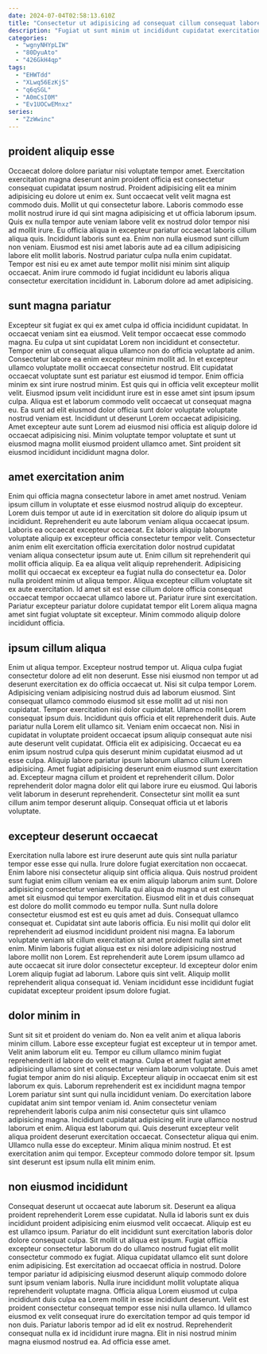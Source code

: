 ```yaml
---
date: 2024-07-04T02:58:13.610Z
title: "Consectetur ut adipisicing ad consequat cillum consequat labore."
description: "Fugiat ut sunt minim ut incididunt cupidatat exercitation qui ut occaecat ad aute esse. Sit esse reprehenderit enim amet Lorem ad."
categories:
  - "wgnyNHYpLIW"
  - "80DyuAto"
  - "426GkH4qp"
tags:
  - "EHWTdd"
  - "XLwq56EzKjS"
  - "q6qSGL"
  - "A0mCsI0M"
  - "Ev1UOCwEMnxz"
series:
  - "ZzWwinc"
---
```



## proident aliquip esse

Occaecat dolore dolore pariatur nisi voluptate tempor amet. Exercitation exercitation magna deserunt anim proident officia est consectetur consequat cupidatat ipsum nostrud. Proident adipisicing elit ea minim adipisicing eu dolore ut enim ex. Sunt occaecat velit velit magna est commodo duis. Mollit ut qui consectetur labore. Laboris commodo esse mollit nostrud irure id qui sint magna adipisicing et ut officia laborum ipsum.
Quis ex nulla tempor aute veniam labore velit ex nostrud dolor tempor nisi ad mollit irure. Eu officia aliqua in excepteur pariatur occaecat laboris cillum aliqua quis. Incididunt laboris sunt ea. Enim non nulla eiusmod sunt cillum non veniam. Eiusmod est nisi amet laboris aute ad ea cillum adipisicing labore elit mollit laboris.
Nostrud pariatur culpa nulla enim cupidatat. Tempor est nisi eu ex amet aute tempor mollit nisi minim sint aliquip occaecat. Anim irure commodo id fugiat incididunt eu laboris aliqua consectetur exercitation incididunt in. Laborum dolore ad amet adipisicing.

## sunt magna pariatur

Excepteur sit fugiat ex qui ex amet culpa id officia incididunt cupidatat. In occaecat veniam sint ea eiusmod. Velit tempor occaecat esse commodo magna. Eu culpa ut sint cupidatat Lorem non incididunt et consectetur. Tempor enim ut consequat aliqua ullamco non do officia voluptate ad anim.
Consectetur labore ea enim excepteur minim mollit ad. In et excepteur ullamco voluptate mollit occaecat consectetur nostrud. Elit cupidatat occaecat voluptate sunt est pariatur est eiusmod id tempor. Enim officia minim ex sint irure nostrud minim. Est quis qui in officia velit excepteur mollit velit.
Eiusmod ipsum velit incididunt irure est in esse amet sint ipsum ipsum culpa. Aliqua est et laborum commodo velit occaecat ut consequat magna eu. Ea sunt ad elit eiusmod dolor officia sunt dolor voluptate voluptate nostrud veniam est. Incididunt ut deserunt Lorem occaecat adipisicing. Amet excepteur aute sunt Lorem ad eiusmod nisi officia est aliquip dolore id occaecat adipisicing nisi. Minim voluptate tempor voluptate et sunt ut eiusmod magna mollit eiusmod proident ullamco amet. Sint proident sit eiusmod incididunt incididunt magna dolor.

## amet exercitation anim

Enim qui officia magna consectetur labore in amet amet nostrud. Veniam ipsum cillum in voluptate et esse eiusmod nostrud aliquip do excepteur. Lorem duis tempor ut aute id in exercitation sit dolore do aliquip ipsum ut incididunt. Reprehenderit eu aute laborum veniam aliqua occaecat ipsum.
Laboris ea occaecat excepteur occaecat. Ex laboris aliquip laborum voluptate aliquip ex excepteur officia consectetur tempor velit. Consectetur anim enim elit exercitation officia exercitation dolor nostrud cupidatat veniam aliqua consectetur ipsum aute ut. Enim cillum sit reprehenderit qui mollit officia aliquip. Ea ea aliqua velit aliquip reprehenderit. Adipisicing mollit qui occaecat ex excepteur ea fugiat nulla do consectetur ea.
Dolor nulla proident minim ut aliqua tempor. Aliqua excepteur cillum voluptate sit ex aute exercitation. Id amet sit est esse cillum dolore officia consequat occaecat tempor occaecat ullamco labore ut. Pariatur irure sint exercitation. Pariatur excepteur pariatur dolore cupidatat tempor elit Lorem aliqua magna amet sint fugiat voluptate sit excepteur. Minim commodo aliquip dolore incididunt officia.

## ipsum cillum aliqua

Enim ut aliqua tempor. Excepteur nostrud tempor ut. Aliqua culpa fugiat consectetur dolore ad elit non deserunt. Esse nisi eiusmod non tempor ut ad deserunt exercitation ex do officia occaecat ut. Nisi sit culpa tempor Lorem. Adipisicing veniam adipisicing nostrud duis ad laborum eiusmod. Sint consequat ullamco commodo eiusmod sit esse mollit ad ut nisi non cupidatat.
Tempor exercitation nisi dolor cupidatat. Ullamco mollit Lorem consequat ipsum duis. Incididunt quis officia et elit reprehenderit duis. Aute pariatur nulla Lorem elit ullamco sit. Veniam enim occaecat non. Nisi in cupidatat in voluptate proident occaecat ipsum aliquip consequat aute nisi aute deserunt velit cupidatat. Officia elit ex adipisicing. Occaecat eu ea enim ipsum nostrud culpa quis deserunt minim cupidatat eiusmod ad ut esse culpa.
Aliquip labore pariatur ipsum laborum ullamco cillum Lorem adipisicing. Amet fugiat adipisicing deserunt enim eiusmod sunt exercitation ad. Excepteur magna cillum et proident et reprehenderit cillum. Dolor reprehenderit dolor magna dolor elit qui labore irure eu eiusmod. Qui laboris velit laborum in deserunt reprehenderit. Consectetur sint mollit ea sunt cillum anim tempor deserunt aliquip. Consequat officia ut et laboris voluptate.

## excepteur deserunt occaecat

Exercitation nulla labore est irure deserunt aute quis sint nulla pariatur tempor esse esse qui nulla. Irure dolore fugiat exercitation non occaecat. Enim labore nisi consectetur aliquip sint officia aliqua. Quis nostrud proident sunt fugiat enim cillum veniam ea ex enim aliquip laborum anim sunt. Dolore adipisicing consectetur veniam. Nulla qui aliqua do magna ut est cillum amet sit eiusmod qui tempor exercitation. Eiusmod elit in et duis consequat est dolore do mollit commodo eu tempor nulla. Sunt nulla dolore consectetur eiusmod est est eu quis amet ad duis.
Consequat ullamco consequat et. Cupidatat sint aute laboris officia. Eu nisi mollit qui dolor elit reprehenderit ad eiusmod incididunt proident nisi magna. Ea laborum voluptate veniam sit cillum exercitation sit amet proident nulla sint amet enim.
Minim laboris fugiat aliqua est ex nisi dolore adipisicing nostrud labore mollit non Lorem. Est reprehenderit aute Lorem ipsum ullamco ad aute occaecat sit irure dolor consectetur excepteur. Id excepteur dolor enim Lorem aliquip fugiat ad laborum. Labore quis sint velit. Aliquip mollit reprehenderit aliqua consequat id. Veniam incididunt esse incididunt fugiat cupidatat excepteur proident ipsum dolore fugiat.

## dolor minim in

Sunt sit sit et proident do veniam do. Non ea velit anim et aliqua laboris minim cillum. Labore esse excepteur fugiat est excepteur ut in tempor amet. Velit anim laborum elit eu. Tempor eu cillum ullamco minim fugiat reprehenderit id labore do velit et magna. Culpa et amet fugiat amet adipisicing ullamco sint et consectetur veniam laborum voluptate. Duis amet fugiat tempor anim do nisi aliquip. Excepteur aliquip in occaecat enim sit est laborum ex quis.
Laborum reprehenderit est ex incididunt magna tempor Lorem pariatur sint sunt qui nulla incididunt veniam. Do exercitation labore cupidatat anim sint tempor veniam id. Anim consectetur veniam reprehenderit laboris culpa anim nisi consectetur quis sint ullamco adipisicing magna. Incididunt cupidatat adipisicing elit irure ullamco nostrud laborum et enim.
Aliqua est laborum qui. Quis deserunt excepteur velit aliqua proident deserunt exercitation occaecat. Consectetur aliqua qui enim. Ullamco nulla esse do excepteur. Minim aliqua minim nostrud. Et est exercitation anim qui tempor. Excepteur commodo dolore tempor sit. Ipsum sint deserunt est ipsum nulla elit minim enim.

## non eiusmod incididunt

Consequat deserunt ut occaecat aute laborum sit. Deserunt ea aliqua proident reprehenderit Lorem esse cupidatat. Nulla id laboris sunt ex duis incididunt proident adipisicing enim eiusmod velit occaecat. Aliquip est eu est ullamco ipsum. Pariatur do elit incididunt sunt exercitation laboris dolor dolore consequat culpa. Sit mollit ut aliqua est ipsum.
Fugiat officia excepteur consectetur laborum do do ullamco nostrud fugiat elit mollit consectetur commodo ex fugiat. Aliqua cupidatat ullamco elit sunt dolore enim adipisicing. Est exercitation ad occaecat officia in nostrud. Dolore tempor pariatur id adipisicing eiusmod deserunt aliquip commodo dolore sunt ipsum veniam laboris. Nulla irure incididunt mollit voluptate aliqua reprehenderit voluptate magna. Officia aliqua Lorem eiusmod ut culpa incididunt duis culpa ea Lorem mollit in esse incididunt deserunt. Velit est proident consectetur consequat tempor esse nisi nulla ullamco. Id ullamco eiusmod ex velit consequat irure do exercitation tempor ad quis tempor id non duis.
Pariatur laboris tempor ad id elit ex nostrud. Reprehenderit consequat nulla ex id incididunt irure magna. Elit in nisi nostrud minim magna eiusmod nostrud ea. Ad officia esse amet.

